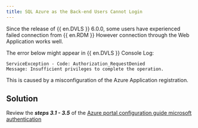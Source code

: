```yaml
---
title: SQL Azure as the Back-end Users Cannot Login
---
```

Since the release of {{ en.DVLS }} 6.0.0, some users have experienced failed connection from {{ en.RDM }} However connection through the Web Application works well.  

The error below might appear in {{ en.DVLS }} Console Log:
```
ServiceException - Code: Authorization_RequestDenied
Message: Insufficient privileges to complete the operation.
```
This is caused by a misconfiguration of the Azure Application registration.
## Solution
Review the ***steps 3.1 - 3.5*** of the [Azure portal configuration guide microsoft authentication](/kb/devolutions-server/how-to-articles/azure-portal-configuration-guide-microsoft-authentication/)
